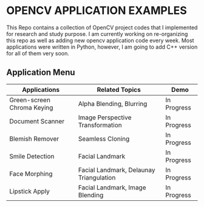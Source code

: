 # OPENCV APPLICATION EXAMPLES

This Repo contains a collection of OpenCV project codes that I implemented for research and study purpose. I am currently working on re-organizing this repo as well as adding new opencv application code every week. Most applications were written in Python, however, I am going to add C++ version for all of them very soon.

## Application Menu

| Applications  | Related Topics           | Demo        |
|---------------|--------------------------|-------------|
| Green-screen Chroma Keying | Alpha Blending, Blurring | In Progress |
| Document Scanner | Image Perspective Transformation | In Progress |
| Blemish Remover  | Seamless Cloning | In Progress |
| Smile Detection | Facial Landmark | In Progress |
| Face Morphing | Facial Landmark, Delaunay Triangulation | In Progress |
| Lipstick Apply | Facial Landmark, Image Blending | In Progress |
